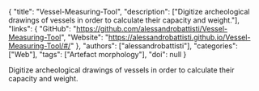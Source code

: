 {
  "title": "Vessel-Measuring-Tool",
  "description": ["Digitize archeological drawings of vessels in order to calculate their capacity and weight."],
  "links": {
    "GitHub": "https://github.com/alessandrobattisti/Vessel-Measuring-Tool",
    "Website": "https://alessandrobattisti.github.io/Vessel-Measuring-Tool/#/"
  },
  "authors": ["alessandrobattisti"],
  "categories": ["Web"],
  "tags": ["Artefact morphology"],
  "doi": null
}

<!-- Generated by csv2md.R – do not edit by hand -->

Digitize archeological drawings of vessels in order to calculate their capacity and weight.